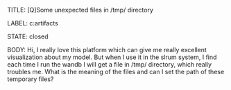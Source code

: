 TITLE:
[Q]Some unexpected files in /tmp/ directory

LABEL:
c:artifacts

STATE:
closed

BODY:
Hi,
I really love this platform which can give me really excellent visualization about my model. But when I use it in the slrum system, I find each time I run the wandb I will get a file in /tmp/ directory, which really troubles me. What is the meaning of the files and can I set the path of these temporary files?

